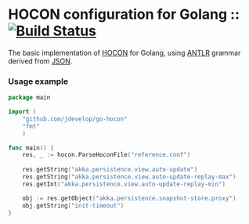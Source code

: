 # HOCON configuration for Golang :: [![Build Status](https://travis-ci.org/jdevelop/go-hocon.svg?branch=master)](https://travis-ci.org/jdevelop/go-hocon)

The basic implementation of [HOCON](https://github.com/typesafehub/config/blob/master/HOCON.md) for Golang, using [ANTLR](https://github.com/antlr/antlr4) grammar derived from [JSON](https://github.com/antlr/grammars-v4/blob/master/json/JSON.g4).

### Usage example

```Go
package main

import (
    "github.com/jdevelop/go-hocon"
    "fmt"
    )

func main() {
	res, _ := hocon.ParseHoconFile("reference.conf")
	
	res.getString("akka.persistence.view.auto-update")
	res.getString("akka.persistence.view.auto-update-replay-max")
	res.getInt("akka.persistence.view.auto-update-replay-min")

	obj := res.getObject("akka.persistence.snapshot-store.proxy")
	obj.getString("init-timeout")
}

```